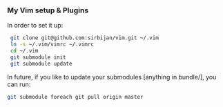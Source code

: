### My Vim setup & Plugins

In order to set it up:
```bash
 git clone git@github.com:sirbijan/vim.git ~/.vim
 ln -s ~/.vim/vimrc ~/.vimrc
 cd ~/.vim
 git submodule init
 git submodule update
```

In future, if you like to update your submodules [anything in bundle/], you can run:

```bash
git submodule foreach git pull origin master
```
